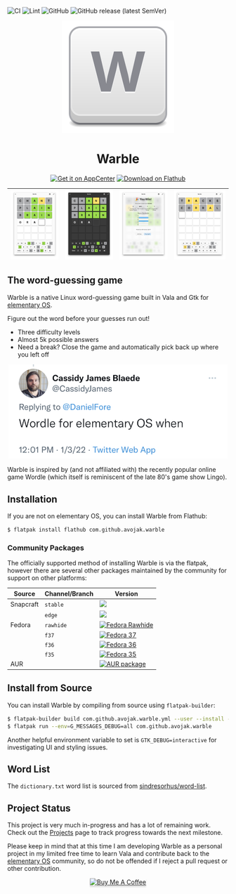 ![CI](https://github.com/avojak/warble/workflows/CI/badge.svg)
![Lint](https://github.com/avojak/warble/workflows/Lint/badge.svg)
![GitHub](https://img.shields.io/github/license/avojak/warble.svg?color=blue)
![GitHub release (latest SemVer)](https://img.shields.io/github/v/release/avojak/warble?sort=semver)

<p align="center">
  <img src="data/assets/warble.svg" alt="Icon" />
</p>
<h1 align="center">Warble</h1>
<p align="center">
  <a href="https://appcenter.elementary.io/com.github.avojak.warble"><img src="https://appcenter.elementary.io/badge.svg" alt="Get it on AppCenter" /></a>
  <a href='https://flathub.org/apps/details/com.github.avojak.warble'><img width='155' alt='Download on Flathub' src='https://flathub.org/assets/badges/flathub-badge-en.png'/></a>
</p>

| ![Screenshot](data/assets/screenshots/warble-screenshot-01.png) | ![Screenshot](data/assets/screenshots/warble-screenshot-02.png) | ![Screenshot](data/assets/screenshots/warble-screenshot-03.png) | ![Screenshot](data/assets/screenshots/warble-screenshot-04.png) |
|------------------------------------------------------------------|------------------------------------------------------------------|------------------------------------------------------------------|------------------------------------------------------------------|

## The word-guessing game

Warble is a native Linux word-guessing game built in Vala and Gtk for [elementary OS](https://elementary.io).

Figure out the word before your guesses run out!
- Three difficulty levels
- Almost 5k possible answers
- Need a break? Close the game and automatically pick back up where you left off

<p align="center"><img src="./data/assets/BCD631EA-53B9-483E-9C75-CB00C1E33C52.jpeg" width="500"></p>

Warble is inspired by (and not affiliated with) the recently popular online game Wordle (which itself is reminiscent of the late 80's game show Lingo). 

## Installation

If you are not on elementary OS, you can install Warble from Flathub:

```bash
$ flatpak install flathub com.github.avojak.warble
```

### Community Packages

The officially supported method of installing Warble is via the flatpak, however there are several other packages maintained by the community for support on other platforms:

| Source | Channel/Branch | Version |
| ------ | -------------- | ------- |
| Snapcraft | `stable` | <a href="https://snapcraft.io/warble"><img src="https://badgennet-git-fork-vladimyr-snapcraft-badgen.vercel.app/snapcraft/v/warble/arm64/stable"></img></a> |
| | `edge` | <a href="https://snapcraft.io/warble"><img src="https://badgennet-git-fork-vladimyr-snapcraft-badgen.vercel.app/snapcraft/v/warble/arm64/edge"></img></a> |
| Fedora | `rawhide` | [![Fedora Rawhide](https://repology.org/badge/version-for-repo/fedora_rawhide/warble.svg?header=Fedora%20Rawhide)](https://repology.org/project/warble/versions) |
|  | `f37` | [![Fedora 37](https://repology.org/badge/version-for-repo/fedora_37/warble.svg?header=Fedora%2037)](https://repology.org/project/warble/versions) |
|  | `f36` | [![Fedora 36](https://repology.org/badge/version-for-repo/fedora_36/warble.svg?header=Fedora%2036)](https://repology.org/project/warble/versions) |
|  | `f35` | [![Fedora 35](https://repology.org/badge/version-for-repo/fedora_35/warble.svg?header=Fedora%2035)](https://repology.org/project/warble/versions) |
| AUR |  | [![AUR package](https://repology.org/badge/version-for-repo/aur/warble.svg?header=AUR)](https://repology.org/project/warble/versions) |

## Install from Source

You can install Warble by compiling from source using `flatpak-builder`:

```bash
$ flatpak-builder build com.github.avojak.warble.yml --user --install --force-clean
$ flatpak run --env=G_MESSAGES_DEBUG=all com.github.avojak.warble
```

Another helpful environment variable to set is `GTK_DEBUG=interactive` for investigating UI and styling issues.

## Word List

The `dictionary.txt` word list is sourced from [sindresorhus/word-list](https://github.com/sindresorhus/word-list).

## Project Status

This project is very much in-progress and has a lot of remaining work. Check out the [Projects](https://github.com/avojak/warble/projects) page to track progress towards the next milestone.

Please keep in mind that at this time I am developing Warble as a personal project in my limited free time to learn Vala and contribute back to the [elementary OS](https://elementary.io) community, so do not be offended if I reject a pull request or other contribution.

<p align="center"><a href="https://www.buymeacoffee.com/avojak" target="_blank"><img src="https://www.buymeacoffee.com/assets/img/custom_images/orange_img.png" alt="Buy Me A Coffee" style="height: 41px !important;width: 174px !important;box-shadow: 0px 3px 2px 0px rgba(190, 190, 190, 0.5) !important;-webkit-box-shadow: 0px 3px 2px 0px rgba(190, 190, 190, 0.5) !important;" ></a></p>
